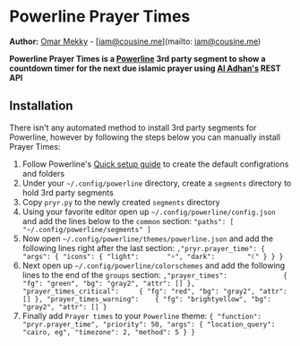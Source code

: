 Powerline Prayer Times
======================

**Author:** [Omar Mekky](http://cousine.me) - [iam@cousine.me](mailto: iam@cousine.me)

**Powerline Prayer Times is a [Powerline](https://github.com/powerline/powerline)
3rd party segment to show a countdown timer for the next due islamic prayer using
[Al Adhan's](http://aladhan.com) REST API**

Installation
------------

There isn't any automated method to install 3rd party segments for Powerline, however
by following the steps below you can manually install Prayer Times:

1. Follow Powerline's [Quick setup guide](https://powerline.readthedocs.org/en/master/configuration.html#quick-setup-guide) to create the default configrations and folders
2. Under your `~/.config/powerline` directory, create a `segments` directory to hold 3rd party segments
3. Copy `pryr.py` to the newly created `segments` directory
4. Using your favorite editor open up `~/.config/powerline/config.json` and add the lines below to the `common` section:
  `
  "paths": [
    "~/.config/powerline/segments"
  ]
  `
5. Now open `~/.config/powerline/themes/powerline.json` and add the following lines right after the last section:
  `
  ,"pryr.prayer_time": {
    "args": {
      "icons": {
        "light":       "☼",
        "dark":        "☾"
      }
    }
  }
  `
6. Next open up `~/.config/powerline/colorschemes` and add the following lines to the end of the `groups` section:
  `
  ,"prayer_times":              { "fg": "green", "bg": "gray2", "attr": [] },
  "prayer_times_critical":     { "fg": "red", "bg": "gray2", "attr": [] },
  "prayer_times_warning":    { "fg": "brightyellow", "bg": "gray2", "attr": [] }
  `
7. Finally add `Prayer times` to your `Powerline` theme:
`
{
  "function": "pryr.prayer_time",
  "priority": 50,
  "args": {
    "location_query": "cairo, eg",
    "timezone": 2,
    "method": 5
  }
}
`
